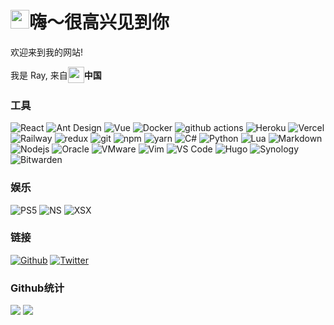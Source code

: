 <h1><img src="https://emojis.slackmojis.com/emojis/images/1643515259/12806/meow_attention.png?1643515259" width="30"/>嗨～很高兴见到你</h1>

<p>欢迎来到我的网站!</p>
<p style="display: flex;align-items: center">我是 Ray, 来自 <img src="https://cdn-icons-png.flaticon.com/512/323/323363.png" width="26"/> <b>中国</b>

<h3>工具</h3>
<p>
  <img alt="React" src="https://img.shields.io/badge/-React-45b8d8?style=flat-square&logo=react&logoColor=white" />
  <img alt="Ant Design" src="https://img.shields.io/badge/-Ant%20Design-3f80ff?style=flat-square&logo=antdesign&logoColor=white" />
  <img alt="Vue" src="https://img.shields.io/badge/-Vue-4ebe7f?style=flat-square&logo=vuedotjs&logoColor=white" />
  <img alt="Docker" src="https://img.shields.io/badge/-Docker-46a2f1?style=flat-square&logo=docker&logoColor=white" />
  <img alt="github actions" src="https://img.shields.io/badge/-Github_Actions-2088FF?style=flat-square&logo=github-actions&logoColor=white" />
  <img alt="Heroku" src="https://img.shields.io/badge/-Heroku-430098?style=flat-square&logo=heroku&logoColor=white" />
  <img alt="Vercel" src="https://img.shields.io/badge/-Vercel-000?style=flat-square&logo=vercel&logoColor=white" />
  <img alt="Railway" src="https://img.shields.io/badge/-Railway-000?style=flat-square&logo=railway&logoColor=white" />
  <img alt="redux" src="https://img.shields.io/badge/-Redux-764ABC?style=flat-square&logo=redux&logoColor=white" />
  <img alt="git" src="https://img.shields.io/badge/-Git-F05032?style=flat-square&logo=git&logoColor=white" />
  <img alt="npm" src="https://img.shields.io/badge/-NPM-CB3837?style=flat-square&logo=npm&logoColor=white" />
  <img alt="yarn" src="https://img.shields.io/badge/-yarn-2188B6?style=flat-square&logo=yarn&logoColor=white" />
  <img alt="C#" src="https://img.shields.io/badge/-C%23-430098?style=flat-square&logo=csharp&logoColor=white" />
  <img alt="Python" src="https://img.shields.io/badge/-Python-446e9e?style=flat-square&logo=python&logoColor=white" />
  <img alt="Lua" src="https://img.shields.io/badge/-Lua-09007c?style=flat-square&logo=lua&logoColor=white" />
  <img alt="Markdown" src="https://img.shields.io/badge/-Markdown-000000?style=flat-square&logo=markdown&logoColor=white" />
  <img alt="Nodejs" src="https://img.shields.io/badge/-Nodejs-43853d?style=flat-square&logo=Node.js&logoColor=white" />
  <img alt="Oracle" src="https://img.shields.io/badge/-Oracle-ff0000?style=flat-square&logo=oracle&logoColor=white" />
  <img alt="VMware" src="https://img.shields.io/badge/-VMWare-43853d?style=flat-square&logo=vmware&logoColor=white" />
  <img alt="Vim" src="https://img.shields.io/badge/-Vim-39912e?style=flat-square&logo=vim&logoColor=white" />
  <img alt="VS Code" src="https://img.shields.io/badge/-VS%20Code-4880b5?style=flat-square&logo=visualstudiocode&logoColor=white" />
  <img alt="Hugo" src="https://img.shields.io/badge/-Hugo-ef548a?style=flat-square&logo=hugo&logoColor=white" />
  <img alt="Synology" src="https://img.shields.io/badge/-Synology-000?style=flat-square&logo=synology&logoColor=white" />
  <img alt="Bitwarden" src="https://img.shields.io/badge/-Bitwarden-175ddc?style=flat-square&logo=bitwarden&logoColor=white" />
</p>
<h3>娱乐</h3>
<p>
  <img alt="PS5" src="https://img.shields.io/badge/-PlayStation%205-3d86f9?style=flat-square&logo=playstation5&logoColor=white" />
  <img alt="NS" src="https://img.shields.io/badge/-Nintendo%20Switch-d6321d?style=flat-square&logo=nintendoswitch&logoColor=white" />
  <img alt="XSX" src="https://img.shields.io/badge/-Xbox%20Series%20X-327a09?style=flat-square&logo=xbox&logoColor=white" />
</p>
<h3>链接</h3>
<p>
  <a href="https://github.com/fgprodigal" target="_blank"><img alt="Github" src="https://img.shields.io/badge/-GitHub-12100E.svg?&style=for-the-badge&logo=Github&logoColor=white" /></a>
  <a href="https://twitter.com/fgprodigal" target="_blank"><img alt="Twitter" src="https://img.shields.io/badge/twitter-%231DA1F2.svg?&style=for-the-badge&logo=twitter&logoColor=white" /></a>
</p>

<h3>Github统计</h3>
<p>
  <img src="https://github-readme-stats.vercel.app/api?username=fgprodigal&theme=vue"/>
  <img src="https://github-readme-stats.vercel.app/api/top-langs/?username=anuraghazra&layout=compact&theme=vue"/>
</p>
